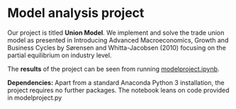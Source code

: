 # Model analysis project

Our project is titled **Union Model**. We implement and solve the trade union model as presented in Introducing Advanced Macroeconomics, Growth and Business Cycles by Sørensen and Whitta-Jacobsen (2010) focusing on the partial equilibrium on industry level.

The **results** of the project can be seen from running [modelproject.ipynb](modelproject.ipynb).

**Dependencies:** Apart from a standard Anaconda Python 3 installation, the project requires no further packages. The notebook leans on code provided in modelproject.py